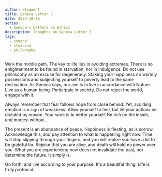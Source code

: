 ```yaml
---
author: eloquent
title: Seneca Letter 5
date: 2024-10-26
series:
  - Seneca's Letters on Ethics
description: Thoughts on Seneca Letter 5
tags:
  - seneca
  - stoicism
  - philosophy
---
```


Walk the middle path. The key to life lies in avoiding extremes. There is no enlightenment to be found in starvation, nor in indulgence. Do not
use philosophy as an excuse for degeneracy. Staking your happiness on worldly possessions and subjecting yourself to poverty lead to the same
destination. As Seneca says, our aim is to live in accordance with Nature. Live as a human being. Participate in society. Do not reject the world,
engage with it.

Always remember that fear follows hope from close behind. Yet, avoiding emotion is a sign of weakness. Allow yourself to feel, but let your actions
be dictated by reason. Your work is to better yourself. Be rich on the inside, and modest without.

The present is an abundance of peace. Happiness is fleeting, as is sorrow. Acknowledge this, and pay attention to what is happening right now.
Time will stop slipping through your fingers, and you will realize you have a lot to be grateful for. Rejoice that you are alive, and death will
hold no power over you. What you are experiencing now does not invalidate the past, nor determine the future. It simply is.

Go forth, and live according to your purpose. It's a beautiful thing. Life is truly profound.
